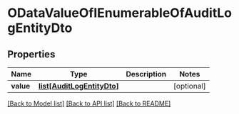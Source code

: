 # ODataValueOfIEnumerableOfAuditLogEntityDto

## Properties
Name | Type | Description | Notes
------------ | ------------- | ------------- | -------------
**value** | [**list[AuditLogEntityDto]**](AuditLogEntityDto.md) |  | [optional] 

[[Back to Model list]](../README.md#documentation-for-models) [[Back to API list]](../README.md#documentation-for-api-endpoints) [[Back to README]](../README.md)


